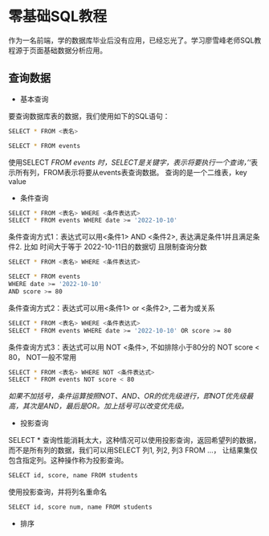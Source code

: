 # 零基础SQL教程

作为一名前端，学的数据库毕业后没有应用，已经忘光了。学习廖雪峰老师SQL教程源于页面基础数据分析应用。

## 查询数据

- 基本查询

要查询数据库表的数据，我们使用如下的SQL语句：

```sh
SELECT * FROM <表名>

SELECT * FROM events
```

使用SELECT *FROM events 时，SELECT是关键字，表示将要执行一个查询，’*‘表示所有列，FROM表示将要从events表查询数据。
查询的是一个二维表，key value

- 条件查询

```sh
SELECT * FROM <表名> WHERE <条件表达式>
SELECT * FROM events WHERE date >= '2022-10-10'
```

条件查询方式1：表达式可以用<条件1> AND <条件2>, 表达满足条件1并且满足条件2. 比如 时间大于等于 2022-10-11日的数据切 且限制查询分数

```sh
SELECT * FROM <表名> WHERE <条件表达式>

SELECT * FROM events
WHERE date >= '2022-10-10'
AND score >= 80
```

条件查询方式2：表达式可以用<条件1> or <条件2>, 二者为或关系

```sh
SELECT * FROM <表名> WHERE <条件表达式>
SELECT * FROM events WHERE date >= '2022-10-10' OR score >= 80
```

条件查询方式3：表达式可以用 NOT <条件>, 不如排除小于80分的 NOT score < 80， NOT一般不常用

```sh
SELECT * FROM <表名> WHERE NOT <条件表达式>
SELECT * FROM events NOT score < 80
```

*如果不加括号，条件运算按照NOT、AND、OR的优先级进行，即NOT优先级最高，其次是AND，最后是OR。加上括号可以改变优先级。*

- 投影查询

SELECT * 查询性能消耗太大，这种情况可以使用投影查询，返回希望列的数据，而不是所有列的数据，我们可以用SELECT 列1, 列2, 列3 FROM ...，
让结果集仅包含指定列。这种操作称为投影查询。

```sh
SELECT id, score, name FROM students
```

使用投影查询，并将列名重命名

```sh
SELECT id, score num, name FROM students
```

- 排序

